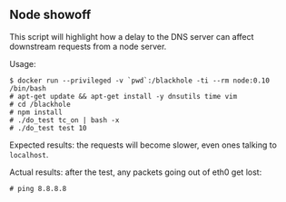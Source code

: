 Node showoff
------------

This script will highlight how a delay to the DNS server can affect downstream
requests from a node server.

Usage:

    $ docker run --privileged -v `pwd`:/blackhole -ti --rm node:0.10 /bin/bash
    # apt-get update && apt-get install -y dnsutils time vim
    # cd /blackhole
    # npm install
    # ./do_test tc_on | bash -x
    # ./do_test test 10

Expected results: the requests will become slower, even ones talking to `localhost`.

Actual results: after the test, any packets going out of eth0 get lost:

    # ping 8.8.8.8

